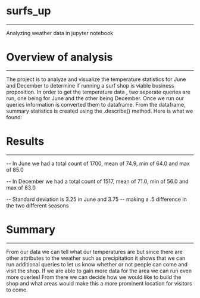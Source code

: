 # surfs_up
-----------------------------------------------------------
Analyzing weather data in jupyter notebook

# Overview of analysis
-----------------------------------------------------------
The project is to analyze and visualize the temperature statistics for June and December to determine if running a surf shop is viable business proposition. In order to get the temperature data , two seperate queries are run, one being for June and the other being December. Once we run our queries information is converted them to dataframe. From the dataframe, summary statistics is created using the .describe() method. Here is what we found:

# Results
-----------------------------------------------------------
-- In June we had a total count of 1700, mean of 74.9, min of 64.0 and max of 85.0


-- In December we had a total count of 1517, mean of 71.0, min of 56.0 and max of 83.0



-- Standard deviation is 3.25 in June and 3.75 -- making a .5 difference in the two different seasons

# Summary
-----------------------------------------------------------
From our data we can tell what our temperatures are but since there are other attributes to the weather such as precipitation it shows that we can run additional queries to let us know whether or not people can come and visit the shop. If we are able to gain more data for the area we can run even more queries! From there we can decide how we would like to build the shop and what areas would make this a more prominent location for visitors to come.
